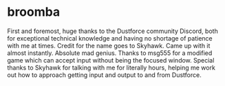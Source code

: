 # broomba
First and foremost, huge thanks to the Dustforce community Discord, both for exceptional technical knowledge and having no shortage of patience with me at times. 
Credit for the name goes to Skyhawk. Came up with it almost instantly. Absolute mad genius.
Thanks to msg555 for a modified game which can accept input without being the focused window. 
Special thanks to Skyhawk for talking with me for literally hours, helping me work out how to approach getting input and output to and from Dustforce.
